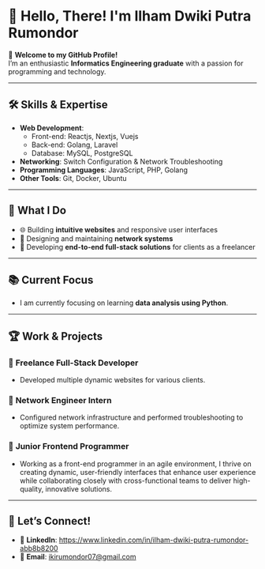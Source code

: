 # 📌 Hello, There! I'm Ilham Dwiki Putra Rumondor

👋 **Welcome to my GitHub Profile!**  
I’m an enthusiastic **Informatics Engineering graduate** with a passion for programming and technology.

---

## 🛠️ **Skills & Expertise**
- **Web Development**:  
  - Front-end: Reactjs, Nextjs, Vuejs  
  - Back-end: Golang, Laravel  
  - Database: MySQL, PostgreSQL  
- **Networking**: Switch Configuration & Network Troubleshooting  
- **Programming Languages**: JavaScript, PHP, Golang  
- **Other Tools**: Git, Docker, Ubuntu  

---

## 🌟 **What I Do**
- 🌐 Building **intuitive websites** and responsive user interfaces  
- 🔧 Designing and maintaining **network systems**  
- 🚀 Developing **end-to-end full-stack solutions** for clients as a freelancer  

---

## 📚 **Current Focus**
- I am currently focusing on learning **data analysis using Python**.  

---

## 🏆 **Work & Projects**
### 📀 **Freelance Full-Stack Developer**
- Developed multiple dynamic websites for various clients.  

### 🔧 **Network Engineer Intern**
- Configured network infrastructure and performed troubleshooting to optimize system performance.  

### 🔄 **Junior Frontend Programmer**
- Working as a front-end programmer in an agile environment, I thrive on creating dynamic, user-friendly interfaces that enhance user experience while collaborating closely with cross-functional teams to deliver high-quality, innovative solutions.

---

## 🔗 **Let’s Connect!**
- 💼 **LinkedIn**: https://www.linkedin.com/in/ilham-dwiki-putra-rumondor-abb8b8200    
- 📧 **Email**: ikirumondor07@gmail.com
